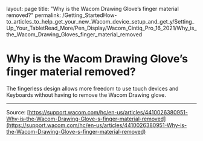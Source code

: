 layout: page
title: "Why is the Wacom Drawing Glove’s finger material removed?"
permalink: /Getting_StartedHow-to_articles_to_help_get_your_new_Wacom_device_setup_and_get_y/Setting_Up_Your_TabletRead_More/Pen_Display/Wacom_Cintiq_Pro_16_2021/Why_is_the_Wacom_Drawing_Gloves_finger_material_removed

# Why is the Wacom Drawing Glove’s finger material removed?

The fingerless design allows more freedom to use touch devices and Keyboards without having to remove the Wacom Drawing glove.

---
Source: [https://support.wacom.com/hc/en-us/articles/4410026380951-Why-is-the-Wacom-Drawing-Glove-s-finger-material-removed](https://support.wacom.com/hc/en-us/articles/4410026380951-Why-is-the-Wacom-Drawing-Glove-s-finger-material-removed)
